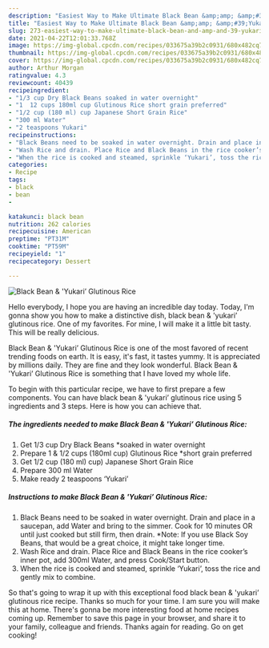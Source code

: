 ```yaml
---
description: "Easiest Way to Make Ultimate Black Bean &amp;amp; &amp;#39;Yukari’ Glutinous Rice"
title: "Easiest Way to Make Ultimate Black Bean &amp;amp; &amp;#39;Yukari’ Glutinous Rice"
slug: 273-easiest-way-to-make-ultimate-black-bean-and-amp-and-39-yukari-glutinous-rice
date: 2021-04-22T12:01:33.768Z
image: https://img-global.cpcdn.com/recipes/033675a39b2c0931/680x482cq70/black-bean-yukari-glutinous-rice-recipe-main-photo.jpg
thumbnail: https://img-global.cpcdn.com/recipes/033675a39b2c0931/680x482cq70/black-bean-yukari-glutinous-rice-recipe-main-photo.jpg
cover: https://img-global.cpcdn.com/recipes/033675a39b2c0931/680x482cq70/black-bean-yukari-glutinous-rice-recipe-main-photo.jpg
author: Arthur Morgan
ratingvalue: 4.3
reviewcount: 40439
recipeingredient:
- "1/3 cup Dry Black Beans soaked in water overnight"
- "1  12 cups 180ml cup Glutinous Rice short grain preferred"
- "1/2 cup (180 ml) cup Japanese Short Grain Rice"
- "300 ml Water"
- "2 teaspoons Yukari"
recipeinstructions:
- "Black Beans need to be soaked in water overnight. Drain and place in a saucepan, add Water and bring to the simmer. Cook for 10 minutes OR until just cooked but still firm, then drain. *Note: If you use Black Soy Beans, that would be a great choice, it might take longer time."
- "Wash Rice and drain. Place Rice and Black Beans in the rice cooker’s inner pot, add 300ml Water, and press Cook/Start button."
- "When the rice is cooked and steamed, sprinkle ‘Yukari’, toss the rice and gently mix to combine."
categories:
- Recipe
tags:
- black
- bean
- 

katakunci: black bean  
nutrition: 262 calories
recipecuisine: American
preptime: "PT31M"
cooktime: "PT59M"
recipeyield: "1"
recipecategory: Dessert

---
```



![Black Bean &amp; &#39;Yukari’ Glutinous Rice](https://img-global.cpcdn.com/recipes/033675a39b2c0931/680x482cq70/black-bean-yukari-glutinous-rice-recipe-main-photo.jpg)

Hello everybody, I hope you are having an incredible day today. Today, I'm gonna show you how to make a distinctive dish, black bean &amp; &#39;yukari’ glutinous rice. One of my favorites. For mine, I will make it a little bit tasty. This will be really delicious.



Black Bean &amp; &#39;Yukari’ Glutinous Rice is one of the most favored of recent trending foods on earth. It is easy, it's fast, it tastes yummy. It is appreciated by millions daily. They are fine and they look wonderful. Black Bean &amp; &#39;Yukari’ Glutinous Rice is something that I have loved my whole life.


To begin with this particular recipe, we have to first prepare a few components. You can have black bean &amp; &#39;yukari’ glutinous rice using 5 ingredients and 3 steps. Here is how you can achieve that.

<!--inarticleads1-->

##### The ingredients needed to make Black Bean &amp; &#39;Yukari’ Glutinous Rice:

1. Get 1/3 cup Dry Black Beans *soaked in water overnight
1. Prepare 1 &amp; 1/2 cups (180ml cup) Glutinous Rice *short grain preferred
1. Get 1/2 cup (180 ml) cup) Japanese Short Grain Rice
1. Prepare 300 ml Water
1. Make ready 2 teaspoons ‘Yukari’




<!--inarticleads2-->

##### Instructions to make Black Bean &amp; &#39;Yukari’ Glutinous Rice:

1. Black Beans need to be soaked in water overnight. Drain and place in a saucepan, add Water and bring to the simmer. Cook for 10 minutes OR until just cooked but still firm, then drain. *Note: If you use Black Soy Beans, that would be a great choice, it might take longer time.
1. Wash Rice and drain. Place Rice and Black Beans in the rice cooker’s inner pot, add 300ml Water, and press Cook/Start button.
1. When the rice is cooked and steamed, sprinkle ‘Yukari’, toss the rice and gently mix to combine.




So that's going to wrap it up with this exceptional food black bean &amp; &#39;yukari’ glutinous rice recipe. Thanks so much for your time. I am sure you will make this at home. There's gonna be more interesting food at home recipes coming up. Remember to save this page in your browser, and share it to your family, colleague and friends. Thanks again for reading. Go on get cooking!
